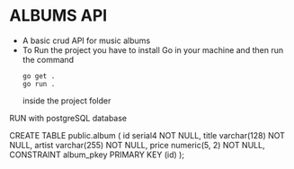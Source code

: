 # ALBUMS API

- A basic crud API for music albums
- To Run the project you have to install Go in your machine and then
    run the command 
	```
	go get .
	go run .
	``` 
	inside the project folder

RUN with postgreSQL database


CREATE TABLE public.album (
	id serial4 NOT NULL,
	title varchar(128) NOT NULL,
	artist varchar(255) NOT NULL,
	price numeric(5, 2) NOT NULL,
	CONSTRAINT album_pkey PRIMARY KEY (id)
);